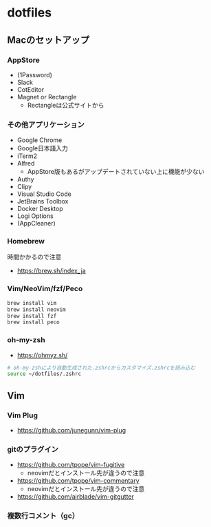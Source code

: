 # dotfiles

## Macのセットアップ

### AppStore

* (1Password)
* Slack
* CotEditor
* Magnet or Rectangle
  * Rectangleは公式サイトから

### その他アプリケーション

* Google Chrome
* Google日本語入力
* iTerm2
* Alfred
  * AppStore版もあるがアップデートされていない上に機能が少ない
* Authy
* Clipy
* Visual Studio Code
* JetBrains Toolbox
* Docker Desktop
* Logi Options
* (AppCleaner)

### Homebrew

時間かかるので注意

* https://brew.sh/index_ja

### Vim/NeoVim/fzf/Peco

```bash
brew install vim
brew install neovim
brew install fzf
brew install peco
```

### oh-my-zsh

* https://ohmyz.sh/

```bash
# oh-my-zshにより自動生成された.zshrcからカスタマイズ.zshrcを読み込む
source ~/dotfiles/.zshrc
```

## Vim

### Vim Plug

* https://github.com/junegunn/vim-plug

### gitのプラグイン

* https://github.com/tpope/vim-fugitive
  * neovimだとインストール先が違うので注意
* https://github.com/tpope/vim-commentary
  * neovimだとインストール先が違うので注意
* https://github.com/airblade/vim-gitgutter

### 複数行コメント（gc）


